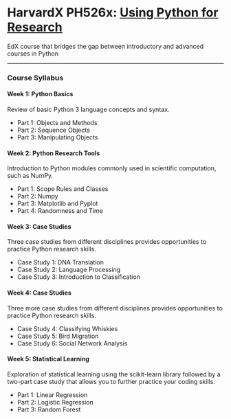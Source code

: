 # HarvardX PH526x: [Using Python for Research](https://www.edx.org/course/using-python-research-harvardx-ph526x-0)
EdX course that bridges the gap between introductory and advanced courses in Python

---

### Course Syllabus

#### Week 1: Python Basics
Review of basic Python 3 language concepts and syntax.
* Part 1: Objects and Methods
* Part 2: Sequence Objects
* Part 3: Manipulating Objects
 
#### Week 2: Python Research Tools
Introduction to Python modules commonly used in scientific computation, such as NumPy.
* Part 1: Scope Rules and Classes
* Part 2: Numpy
* Part 3: Matplotlib and Pyplot
* Part 4: Randomness and Time

#### Week 3: Case Studies
Three case studies from different disciplines provides opportunities to practice Python research skills.
* Case Study 1: DNA Translation
* Case Study 2: Language Processing
* Case Study 3: Introduction to Classification

#### Week 4: Case Studies
Three more case studies from different disciplines provides opportunities to practice Python research skills.
* Case Study 4: Classifying Whiskies
* Case Study 5: Bird Migration
* Case Study 6: Social Network Analysis

#### Week 5: Statistical Learning
Exploration of statistical learning using the scikit-learn library followed by a two-part case study that allows you to further practice your coding skills.
* Part 1: Linear Regression
* Part 2: Logistic Regression
* Part 3: Random Forest
